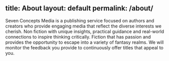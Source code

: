 title: About
layout: default
permalink: /about/
---
Seven Concepts Media is a publishing service focused on authors and creators who 
provide engaging media that reflect the diverse interests we cherish. 
Non fiction with unique insights, practical guidance and real-world
connections to inspire thinking critically. Fiction that has passion 
and provides the opportunity to escape into a variety of fantasy realms.
We will monitor the feedback you provide to continuously offer titles that appeal
to you.
